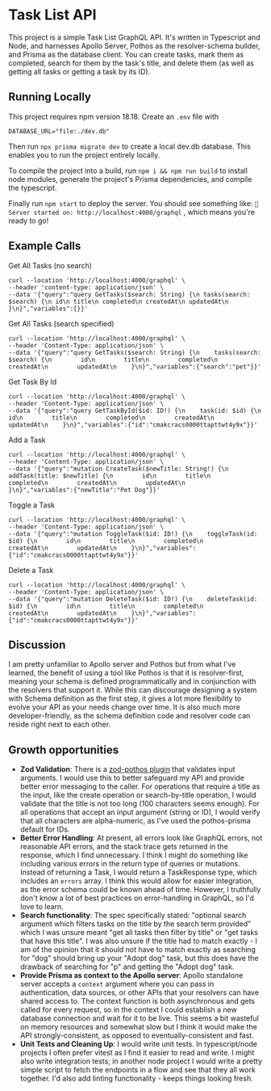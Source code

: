 # Task List API
This project is a simple Task List GraphQL API. It's written in Typescript and Node, and harnesses Apollo Server, Pothos as the resolver-schema builder, and Prisma as the database client. You can create tasks, mark them as completed, search for them by the task's title, and delete them (as well as getting all tasks or getting a task by its ID). 

## Running Locally
This project requires npm version 18.18.
Create an `.env` file with
```
DATABASE_URL="file:./dev.db"
```
Then run `npx prisma migrate dev` to create a local dev.db database. This enables you to run the project entirely locally.

To compile the project into a build, run `npm i && npm run build` to install node modules, generate the project's Prisma dependencies, and compile the typescript.

Finally run `npm start` to deploy the server. You should see something like:
 `🚀  Server started on: http://localhost:4000/graphql` , which means you're ready to go!

## Example Calls
Get All Tasks (no search)
```
curl --location 'http://localhost:4000/graphql' \
--header 'content-type: application/json' \
--data '{"query":"query GetTasks($search: String) {\n tasks(search: $search) {\n id\n title\n completed\n createdAt\n updatedAt\n }\n}","variables":{}}'
```

Get All Tasks (search specified)
```
curl --location 'http://localhost:4000/graphql' \
--header 'Content-Type: application/json' \
--data '{"query":"query GetTasks($search: String) {\n    tasks(search: $search) {\n        id\n        title\n        completed\n        createdAt\n        updatedAt\n    }\n}","variables":{"search":"pet"}}'
```

Get Task By Id
```
curl --location 'http://localhost:4000/graphql' \
--header 'Content-Type: application/json' \
--data '{"query":"query GetTaskById($id: ID!) {\n    task(id: $id) {\n        id\n        title\n        completed\n        createdAt\n        updatedAt\n    }\n}","variables":{"id":"cmakcracs0000ttapttwt4y9x"}}'
```

Add a Task
```
curl --location 'http://localhost:4000/graphql' \
--header 'Content-Type: application/json' \
--data '{"query":"mutation CreateTask($newTitle: String!) {\n    addTask(title: $newTitle) {\n        id\n        title\n        completed\n        createdAt\n        updatedAt\n    }\n}","variables":{"newTitle":"Pet Dog"}}'
```

Toggle a Task
```
curl --location 'http://localhost:4000/graphql' \
--header 'Content-Type: application/json' \
--data '{"query":"mutation ToggleTask($id: ID!) {\n    toggleTask(id: $id) {\n        id\n        title\n        completed\n        createdAt\n        updatedAt\n    }\n}","variables":{"id":"cmakcracs0000ttapttwt4y9x"}}'
```

Delete a Task
```
curl --location 'http://localhost:4000/graphql' \
--header 'Content-Type: application/json' \
--data '{"query":"mutation DeleteTask($id: ID!) {\n    deleteTask(id: $id) {\n        id\n        title\n        completed\n        createdAt\n        updatedAt\n    }\n}","variables":{"id":"cmakcracs0000ttapttwt4y9x"}}'
```

## Discussion
I am pretty unfamiliar to Apollo server and Pothos but from what I've learned, the benefit of using a tool like Pothos is that it is resolver-first, meaning your schema is defined programmatically and in conjunction with the resolvers that support it. While this can discourage designing a system with Schema definition as the first step, it gives a lot more flexibility to evolve your API as your needs change over time. It is also much more developer-friendly, as the schema definition code and resolver code can reside right next to each other. 

## Growth opportunities
- **Zod Validation**: There is a [zod-pothos plugin](https://pothos-graphql.dev/docs/plugins/zod) that validates input arguments. I would use this to better safeguard my API and provide better error messaging to the caller. For operations that require a title as the input, like the create operation or search-by-title operation, I would validate that the title is not too long (100 characters seems enough). For all operations that accept an input argument (string or ID), I would verify that all characters are alpha-numeric, as I've used the pothos-prisma default for IDs.
- **Better Error Handling**: At present, all errors look like GraphQL errors, not reasonable API errors, and the stack trace gets returned in the response, which I find unnecessary. I think I might do something like including various errors in the return type of queries or mutations. Instead of returning a Task, I would return a TaskResponse type, which includes an `errors` array. I think this would allow for easier integration, as the error schema could be known ahead of time. However, I truthfully don't know a lot of best practices on error-handling in GraphQL, so I'd love to learn.
- **Search functionality**: The spec specifically stated: "optional search argument which filters tasks on the title by the search term provided" which I was unsure meant "get all tasks then filter by title" or "get tasks that have this title". I was also unsure if the title had to match exactly - I am of the opinion that it should not have to match exactly as searching for "dog" should bring up your "Adopt dog" task, but this does have the drawback of searching for "p" and getting the "Adopt dog" task.
- **Provide Prisma as context to the Apollo server**: Apollo standalone server accepts a `context` argument where you can pass in authentication, data sources, or other APIs that your resolvers can have shared access to. The context function is both asynchronous and gets called for every request, so in the context I could establish a new database connection and wait for it to be live. This seems a bit wasteful on memory resources and somewhat slow but I think it would make the API strongly-consistent, as opposed to eventually-consistent and fast.
- **Unit Tests and Cleaning Up**: I would write unit tests. In typescript/node projects I often prefer vitest as I find it easier to read and write. I might also write integration tests; in another node project I would write a pretty simple script to fetch the endpoints in a flow and see that they all work together. I'd also add linting functionality - keeps things looking fresh.